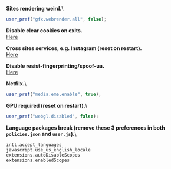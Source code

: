 **Sites rendering weird.**\
``` js
user_pref("gfx.webrender.all", false);
```

**Disable clear cookies on exits.**\
[Here](https://github.com/ides3rt/firefox/blob/master/doc/replacement/Cookies.md)

**Cross sites services, e.g. Instagram (reset on restart).**\
[Here](https://github.com/ides3rt/firefox/blob/master/doc/replacement/Referer.md)

**Disable resist-fingerprinting/spoof-ua.**\
[Here](https://github.com/ides3rt/firefox/blob/master/doc/replacement/RFP.md)

**Netfilx.**\
``` js
user_pref("media.eme.enable", true);
```

**GPU required (reset on restart).**\
``` js
user_pref("webgl.disabled", false);
```

**Language packages break (remove these 3 preferences in both `policies.json` and `user.js`).**\
```
intl.accept_languages
javascript.use_us_english_locale
extensions.autoDisableScopes
extensions.enabledScopes
```
